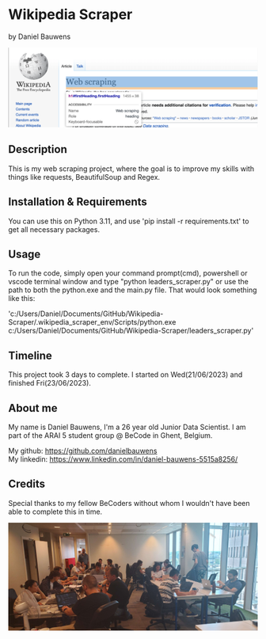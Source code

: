 # Wikipedia Scraper
 by Daniel Bauwens

 ![wikipedia_scraping](./assets/image.png)

## Description
This is my web scraping project, where the goal is to improve my skills with things like requests, BeautifulSoup and Regex.

## Installation & Requirements
You can use this on Python 3.11, and use 'pip install -r requirements.txt' to get all necessary packages.

## Usage
To run the code, simply open your command prompt(cmd), powershell or vscode terminal window and type "python leaders_scraper.py" or use the path to both the python.exe and the main.py file. That would look something like this:

'c:/Users/Daniel/Documents/GitHub/Wikipedia-Scraper/.wikipedia_scraper_env/Scripts/python.exe c:/Users/Daniel/Documents/GitHub/Wikipedia-Scraper/leaders_scraper.py'

## Timeline
This project took 3 days to complete. I started on Wed(21/06/2023) and finished Fri(23/06/2023).

## About me
My name is Daniel Bauwens, I'm a 26 year old Junior Data Scientist. I am part of the ARAI 5 student group @ BeCode in Ghent, Belgium.

My github: https://github.com/danielbauwens    
My linkedin: https://www.linkedin.com/in/daniel-bauwens-5515a8256/    


## Credits
Special thanks to my fellow BeCoders without whom I wouldn't have been able to complete this in time.

![myfellowbecoders](./assets/becodegroup.jpg)